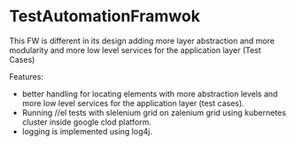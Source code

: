 # TestAutomationFramwok
This FW is different in its design adding more layer abstraction and more modularity and more low level services for the application layer (Test Cases)

Features:

- better handling for locating elements with more abstraction levels and more low level services for the application layer (test cases).
- Running //el tests with slelenium grid on zalenium grid using kubernetes cluster inside google clod platform.
- logging is implemented using log4j.
